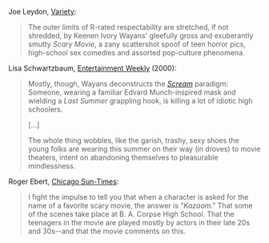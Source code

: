 <!-- Scary Movie -->

Joe Leydon, [Variety](https://variety.com/2000/film/reviews/scary-movie-1200462600/):

> The outer limits of R-rated respectability are stretched, if not shredded, by Keenen Ivory Wayans' gleefully gross and exuberantly smutty *Scary Movie*, a zany scattershot spoof of teen horror pics, high-school sex comedies and assorted pop-culture phenomena.

Lisa Schwartzbaum, [Entertainment Weekly](https://web.archive.org/web/20100714062247/https://ew.com/ew/article/0,,276781,00.html) (2000):

> Mostly, though, Wayans deconstructs the [*Scream*](/movies/4232) paradigm: Someone, wearing a familiar Edvard Munch-inspired mask and wielding a *Last Summer* grappling hook, is killing a lot of idiotic high schoolers. 
>
> [...]
>
> The whole thing wobbles, like the garish, trashy, sexy shoes the young folks are wearing this summer on their way (in droves) to movie theaters, intent on abandoning themselves to pleasurable mindlessness.

Roger Ebert, [Chicago Sun-Times](https://www.rogerebert.com/reviews/scary-movie-2000):

> I fight the impulse to tell you that when a character is asked for the name of a favorite scary movie, the answer is "*Kazaam*." That some of the scenes take place at B. A. Corpse High School. That the teenagers in the movie are played mostly by actors in their late 20s and 30s--and that the movie comments on this.